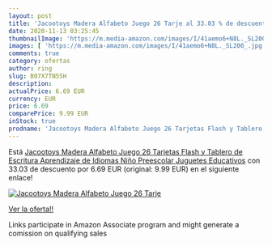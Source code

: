 ```yaml
---
layout: post
title: 'Jacootoys Madera Alfabeto Juego 26 Tarje al 33.03 % de descuento'
date: 2020-11-13 03:25:45
thumbnailImage: 'https://m.media-amazon.com/images/I/41aemo6+N8L._SL200_.jpg'
images: [ 'https://m.media-amazon.com/images/I/41aemo6+N8L._SL200_.jpg' ]
comments: true
category: ofertas
author: ring
slug: B07X7TN5SH
description:
actualPrice: 6.69 EUR
currency: EUR
price: 6.69
comparePrice: 9.99 EUR
inStock: true
prodname: 'Jacootoys Madera Alfabeto Juego 26 Tarjetas Flash y Tablero de Escritura Aprendizaje de Idiomas Niño Preescolar Juguetes Educativos'
---
```


Está [Jacootoys Madera Alfabeto Juego 26 Tarjetas Flash y Tablero de Escritura Aprendizaje de Idiomas Niño Preescolar Juguetes Educativos](https://www.amazon.es/dp/B07X7TN5SH/?tag=tolees-21) con 33.03 de descuento por 6.69 EUR (original: 9.99 EUR) en el siguiente enlace!

[![Jacootoys Madera Alfabeto Juego 26 Tarje](https://m.media-amazon.com/images/I/41aemo6+N8L._SL200_.jpg)](https://www.amazon.es/dp/B07X7TN5SH/?tag=tolees-21)

[Ver la oferta!!](https://www.amazon.es/dp/B07X7TN5SH/?tag=tolees-21)

Links participate in Amazon Associate program and might generate a comission on qualifying sales


